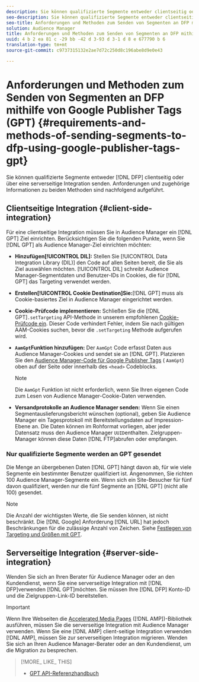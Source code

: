 ```yaml
---
description: Sie können qualifizierte Segmente entweder clientseitig oder über eine serverseitige Integration an DFP senden. Anforderungen und zugehörige Informationen zu beiden Methoden sind nachfolgend aufgeführt.
seo-description: Sie können qualifizierte Segmente entweder clientseitig oder über eine serverseitige Integration an DFP senden. Anforderungen und zugehörige Informationen zu beiden Methoden sind nachfolgend aufgeführt.
seo-title: Anforderungen und Methoden zum Senden von Segmenten an DFP mithilfe von Google Publisher Tags (GPT)
solution: Audience Manager
title: Anforderungen und Methoden zum Senden von Segmenten an DFP mithilfe von Google Publisher Tags (GPT)
uuid: 4 b 2 ea 81 c -29 bb -42 d 3-93 d 3-1 d 8 e 677790 b 6
translation-type: tm+mt
source-git-commit: c9737315132e2ae7d72c250d8c196abe8d9e0e43

---
```



# Anforderungen und Methoden zum Senden von Segmenten an DFP mithilfe von Google Publisher Tags (GPT) {#requirements-and-methods-of-sending-segments-to-dfp-using-google-publisher-tags-gpt}

Sie können qualifizierte Segmente entweder [!DNL DFP] clientseitig oder über eine serverseitige Integration senden. Anforderungen und zugehörige Informationen zu beiden Methoden sind nachfolgend aufgeführt.

## Clientseitige Integration {#client-side-integration}

Für eine clientseitige Integration müssen Sie in Audience Manager ein [!DNL GPT] Ziel einrichten. Berücksichtigen Sie die folgenden Punkte, wenn Sie [!DNL GPT] als Audience Manager-Ziel einrichten möchten:

* **Hinzufügen[!UICONTROL DIL]:** Stellen Sie [!UICONTROL Data Integration Library (DIL)] den Code auf allen Seiten bereit, die Sie als Ziel auswählen möchten. [!UICONTROL DIL] schreibt Audience Manager-Segmentdaten und Benutzer-IDs in Cookies, die für [!DNL GPT] das Targeting verwendet werden.

* **Erstellen[!UICONTROL Cookie Destination]Sie:**[!DNL GPT] muss als Cookie-basiertes Ziel in Audience Manager eingerichtet werden.

* **Cookie-Prüfcode implementieren:** Schließen Sie die [!DNL GPT]`.setTargeting` API-Methode in unserem empfohlenen [Cookie-Prüfcode ein](../../integration/gpt-aam-destination/gpt-aam-modify-api.md). Dieser Code verhindert Fehler, indem Sie nach gültigen AAM-Cookies suchen, bevor die `.setTargeting` Methode aufgerufen wird.

* **`AamGpt`Funktion hinzufügen:** Der `AamGpt` Code erfasst Daten aus Audience Manager-Cookies und sendet sie an [!DNL GPT]. Platzieren Sie den [Audience Manager-Code für Google Publisher Tags](../../integration/gpt-aam-destination/gpt-aam-aamgpt-code.md) ( `AamGpt`) oben auf der Seite oder innerhalb des `<head>` Codeblocks.

   >[!NOTE]
   >
   >Die `AamGpt` Funktion ist nicht erforderlich, wenn Sie Ihren eigenen Code zum Lesen von Audience Manager-Cookie-Daten verwenden.

* **Versandprotokolle an Audience Manager senden:** Wenn Sie einen Segmentauslieferungsbericht wünschen (optional), geben Sie Audience Manager ein Tagesprotokoll mit Bereitstellungsdaten auf Impression-Ebene an. Die Daten können im Rohformat vorliegen, aber jeder Datensatz muss den Audience Manager `UUID`enthalten. Zielgruppen-Manager können diese Daten [!DNL FTP]abrufen oder empfangen.

### Nur qualifizierte Segmente werden an GPT gesendet

Die Menge an übergebenen Daten [!DNL GPT] hängt davon ab, für wie viele Segmente ein bestimmter Benutzer qualifiziert ist. Angenommen, Sie richten 100 Audience Manager-Segmente ein. Wenn sich ein Site-Besucher für fünf davon qualifiziert, werden nur die fünf Segmente an [!DNL GPT] (nicht alle 100) gesendet.

>[!NOTE]
>
>Die Anzahl der wichtigsten Werte, die Sie senden können, ist nicht beschränkt. Die [!DNL Google] Anforderung [!DNL URL] hat jedoch Beschränkungen für die zulässige Anzahl von Zeichen. Siehe [Festlegen von Targeting und Größen mit GPT](https://support.google.com/dfp_premium/bin/answer.py?hl=en&answer=1697712).

## Serverseitige Integration {#server-side-integration}

Wenden Sie sich an Ihren Berater für Audience Manager oder an den Kundendienst, wenn Sie eine serverseitige Integration mit [!DNL DFP]verwenden [!DNL GPT]möchten. Sie müssen Ihre [!DNL DFP] Konto-ID und die Zielgruppen-Link-ID bereitstellen.

>[!IMPORTANT]
>
>Wenn Ihre Webseiten die [Accelerated Media Pages](https://www.ampproject.org/) ([!DNL AMP])-Bibliothek ausführen, müssen Sie die serverseitige Integration mit Audience Manager verwenden. Wenn Sie eine [!DNL AMP] client-seitige Integration verwenden [!DNL AMP], müssen Sie zur serverseitigen Integration migrieren. Wenden Sie sich an Ihren Audience Manager-Berater oder an den Kundendienst, um die Migration zu besprechen.

>[!MORE_ LIKE_ THIS]
>
>* [GPT API-Referenzhandbuch](https://support.google.com/dfp_premium/bin/answer.py?hl=en&answer=1650154)

